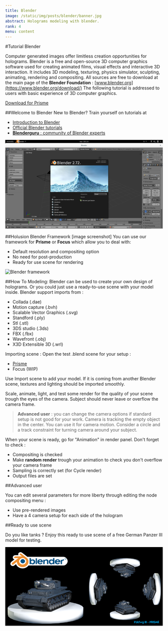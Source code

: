 ```yaml
---
title: Blender
image: /static/img/posts/blender/banner.jpg
abstract: Holograms modeling with blender.
rank: 4
menu: content
---
```

#Tutorial Blender

Computer generated images offer limitless creation opportunities for holograms.
Blender is a free and open-source 3D computer graphics software used for creating animated films, visual effects and interactive 3D interaction.
It includes 3D modeling, texturing, physics simulator, sculpting, animating, rendering and compositing.
All sources are free to download at the main page of the **Blender Foundation** : [www.blender.org](https://www.blender.org/download/)
The following tutorial is addressed to users with basic experience of 3D computer graphics.


<a class="button" href="/static/files/static/files/BLENDER_PRISME.zip">Download for Prisme</a>

##Welcome to Blender
New to Blender? Train yourself on tutorials at

* [Introduction to Blender](http://cgcookie.com/flow/introduction-to-blender/)
* [Official Blender tutorials](http://www.blender.org/support/tutorials/)
* [**Blenderguru** : community of Blender experts](http://www.blenderguru.com/)

<div class="row">
  <div class="col-sm-6 offset-sm-3">
<img src="/static/img/posts/blender/blender_screen.png" alt="Blender screen" class="img-fluid">
</div>
</div>


##Holusion Blender Framework
[image screenshot]
You can use our framework for **Prisme** or **Focus** which allow you to deal with:

* Default resolution and compositing option
* No need for post-production
* Ready for use scene for rendering

<img src="/static/img/posts/blender/blender.jpg" alt="Blender framework" class="img-fluid">

##How To
Modeling: Blender can be used to create your own design of holograms. Or you could just use a ready-to-use scene with your model inside.
Blender support imports from :

* Collada (.dae)
* Motion capture (.bvh)
* Scalable Vector Graphics (.svg)
* Standford (.ply)
* Stl (.stl)
* 3DS studio (.3ds)
* FBX (.fbx)
* Wavefront (.obj)
* X3D Extensible 3D (.wrl)

Importing scene :
Open the test .blend scene for your setup :

* [Prisme](/static/files/BLENDER_PRISME.zip)
* Focus (WIP)

Use Import scene to add your model. If it is coming from another Blender scene, textures and lighting should be imported smoothly.

Scale, animate, light, and test some render for the quality of your scene trough the eyes of the camera. Subject should never leave or overflow the camera frame.

> **Advanced user** : you can change the camera options if standard setup is not good for your work. Camera is tracking the empty object in the center. You can use it for camera motion. Consider a circle and a track constraint for turning camera around your subject.

When your scene is ready, go for "Animation" in render panel. Don't forget to check :


* Compositing is checked
* Make **random render** trough your animation to check you don't overflow your camera frame
* Sampling is correctly set (for Cycle render)
* Output files are set

##Advanced user

You can edit several parameters for more liberty through editing the node compositing menu :

* Use pre-rendered images
* Have a 4 camera setup for each side of the hologram


##Ready to use scene

Do you like tanks ? Enjoy this ready to use scene of a free German Panzer III model for testing.

<div class="row">
  <div class="col-sm-6 offset-sm-3">
    <a href="/static/files/BLENDER_pzkfwg3.zip"><img class="img-fluid" alt="pzkfwg3" src="/static/img/posts/blender/PanzerIII.png"/></a>
  </div>
</div>
